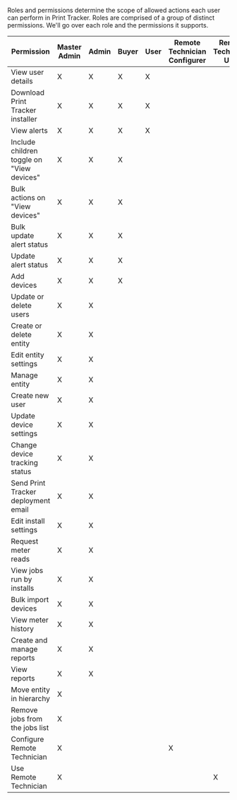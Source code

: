 Roles and permissions determine the scope of allowed actions each user can perform in Print Tracker. Roles are comprised of a group of distinct permissions. We'll go over each role and the permissions it supports.

|Permission|Master Admin|Admin|Buyer|User|Remote Technician Configurer|Remote Technician User|
|--|--|--|--|--|--|--|
|View user details|X|X|X|X|||
|Download Print Tracker installer|X|X|X|X|||
|View alerts|X|X|X|X|||
|Include children toggle on "View devices"|X|X|X||||
|Bulk actions on "View devices"|X|X|X||||
|Bulk update alert status|X|X|X||||
|Update alert status|X|X|X||||
|Add devices|X|X|X||||
|Update or delete users|X|X|||||
|Create or delete entity|X|X|||||
|Edit entity settings|X|X|||||
|Manage entity|X|X|||||
|Create new user|X|X|||||
|Update device settings|X|X|||||
|Change device tracking status|X|X|||||
|Send Print Tracker deployment email|X|X|||||
|Edit install settings|X|X|||||
|Request meter reads|X|X|||||
|View jobs run by installs|X|X|||||
|Bulk import devices|X|X|||||
|View meter history|X|X|||||
|Create and manage reports|X|X|||||
|View reports|X|X|||||
|Move entity in hierarchy|X||||||
|Remove jobs from the jobs list|X||||||
|Configure Remote Technician|X||||X||
|Use Remote Technician|X|||||X|

